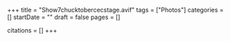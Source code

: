 +++
title = "Show7chucktobercecstage.avif"
tags = ["Photos"]
categories = []
startDate = ""
draft = false
pages = []

citations = []
+++
